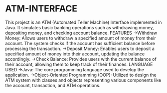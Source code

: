 # ATM-INTERFACE
This project is an ATM (Automated Teller Machine) Interface implemented in Java. It simulates basic banking operations such as withdrawing money, depositing money, and checking account balance. 
FEATURES
->Withdraw Money: Allows users to withdraw a specified amount of money from their account. The system checks if the account has sufficient balance before processing 
  the transaction.
->Deposit Money: Enables users to deposit a specified amount of money into their account, updating the balance accordingly.
->Check Balance: Provides users with the current balance of their account, allowing them to keep track of their finances.
LANGUAGE USED
->Java: The core programming language used to develop the application.
->Object-Oriented Programming (OOP): Utilized to design the ATM system with classes and objects representing various components like the account, transaction, and ATM operations.
